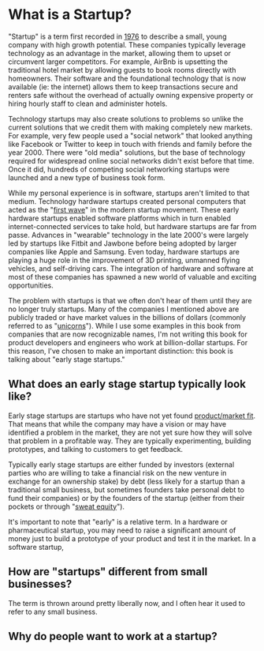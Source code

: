 # What is a Startup?

"Startup" is a term first recorded in [1976](http://www.thecrimson.com/article/2011/11/17/startup-language-idea/) to describe a small, young company with high growth potential. These companies typically leverage technology as an advantage in the market, allowing them to upset or circumvent larger competitors. For example, AirBnb is upsetting the traditional hotel market by allowing guests to book rooms directly with homeowners. Their software and the foundational technology that is now available (ie: the internet) allows them to keep transactions secure and renters safe without the overhead of actually owning expensive property or hiring hourly staff to clean and administer hotels. 

Technology startups may also create solutions to problems so unlike the current solutions that we credit them with making completely new markets. For example, very few people used a "social network" that looked anything like Facebook or Twitter to keep in touch with friends and family before the year 2000. There were "old media" solutions, but the base of technology required for widespread online social networks didn't exist before that time. Once it did, hundreds of competing social networking startups were launched and a new type of business took form.

While my personal experience is in software, startups aren't limited to that medium. Technology hardware startups created personal computers that acted as the "[first wave](https://venturebeat.com/2016/07/10/what-steve-cases-third-wave-means-for-global-startups/)" in the modern startup movement. These early hardware startups enabled software platforms which in turn enabled internet-connected services to take hold, but hardware startups are far from passe. Advances in "wearable" technology in the late 2000's were largely led by startups like Fitbit and Jawbone before being adopted by larger companies like Apple and Samsung. Even today, hardware startups are playing a huge role in the improvement of 3D printing, unmanned flying vehicles, and self-driving cars. The integration of hardware and software at most of these companies has spawned a new world of valuable and exciting opportunities.

The problem with startups is that we often don't hear of them until they are no longer truly startups. Many of the companies I mentioned above are publicly traded or have market values in the billions of dollars (commonly referred to as "[unicorns](http://www.ibtimes.com/real-reason-everyone-calls-billion-dollar-startups-unicorns-2079596)"). While I use some examples in this book from companies that are now recognizable names, I'm not writing this book for product developers and engineers who work at billion-dollar startups. For this reason, I've chosen to make an important distinction: this book is talking about "early stage startups." 

## What does an early stage startup typically look like?

Early stage startups are startups who have not yet found [product/market fit](https://web.stanford.edu/class/ee204/ProductMarketFit.html). That means that while the company may have a vision or may have identified a problem in the market, they are not yet sure how they will solve that problem in a profitable way. They are typically experimenting, building prototypes, and talking to customers to get feedback.

Typically early stage startups are either funded by investors (external parties who are willing to take a financial risk on the new venture in exchange for an ownership stake) by debt (less likely for a startup than a traditional small business, but sometimes founders take personal debt to fund their companies) or by the founders of the startup (either from their pockets or through "[sweat equity](http://www.investopedia.com/terms/s/sweatequity.asp)").  

It's important to note that "early" is a relative term. In a hardware or pharmaceutical startup, you may need to raise a significant amount of money just to build a prototype of your product and test it in the market. In a software startup, 

## How are "startups" different from small businesses?

The term is thrown around pretty liberally now, and I often hear it used to refer to any small business.

## Why do people want to work at a startup?
